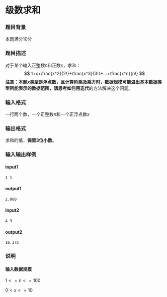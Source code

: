# 级数求和

### 题目背景

本题满分10分

### 题目描述

对于某个输入正整数$n$和正数$x$，求和：
$$
1+x+\frac{x^2}{2!}+\frac{x^3}{3!}+...+\frac{x^n}{n!}
$$
**注意：**本题$x$类型是浮点数，且计算阶乘及乘方时，数据规模可能溢出基本数据类型所能表示的数据范围，请思考如何用**迭代**的方法解决这个问题。

### 输入格式

一行两个数，一个正整数$n$和一个正浮点数$x$

### 输出格式

求和的值，**保留3位小数**。

### 输入输出样例

#### input1

````
1 1
````

#### output1

```
2.000
```

#### input2

```
4 3
```

#### output2

```
16.375
```



### 说明

#### 输入数据规模

$1<=n<=100$

$0<x<=10$
